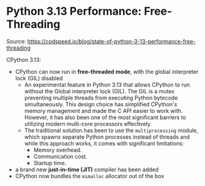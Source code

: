 # Python 3.13 Performance: Free-Threading

Source: <https://codspeed.io/blog/state-of-python-3-13-performance-free-threading>

CPython 3.13:

- CPython can now run in **free-threaded mode**, with the global interpreter lock (GIL) disabled
  - An experimental feature in Python 3.13 that allows CPython to run without the Global interpreter lock (GIL). The GIL is a mutex preventing multiple threads from executing Python bytecode simultaneously. This design choice has simplified CPython's memory management and made the C API easier to work with. However, it has also been one of the most significant barriers to utilizing modern multi-core processors effectively.
  - The traditional solution has been to use the `multiprocessing` module, which spawns separate Python processes instead of threads and while this approach works, it comes with significant limitations:
    - Memory overhead.
    - Communication cost.
    - Startup time.
- a brand new **just-in-time (JIT)** compiler has been added
- CPython now bundles the `mimalloc` allocator out of the box

